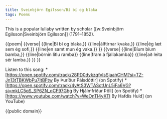 ```yaml
---
title: Sveinbjörn Egilsson/Bí bí og blaka
tags: Poems
---
```


<level c2/>

This is a popular lullaby written by scholar [[w:Sveinbjörn Egilsson|Sveinbjörn Egilsson]] (1791–1852).

{{poem|
{{verse|
{{line|Bí bí og blaka,}}
{{line|álftirnar kvaka,}}
{{line|ég læt sem ég sofi,}}
{{line|en samt mun ég vaka.}}
}}
{{verse|
{{line|Bíum bíum bamba,}}
{{line|börnin litlu ramba}}
{{line|fram á fjallakamba}}
{{line|að leita sér lamba.}}
}}
}}

Listen to this song:
*[https://open.spotify.com/track/28PD0dykzqfvIsSjaahCHM?si=TZ-Jn13tTBKWbPu7ltBFtw By Þuríður Pálsdóttir] (on Spotify)
*[https://open.spotify.com/track/4vAtS3WTASctUnL5iFa6VG?si=mkLC5qS_SP6ZN_qCF97Ghg By Hjálmfríður Þöll] (on Spotify)
*[https://www.youtube.com/watch?v=WeOnTI4yXTI By Hafdís Huld] (on YouTube)

{{public domain}}